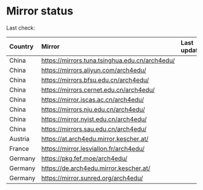 <script src="./time.js"></script>
# Mirror status
Last check: <script type="text/javascript">localize(1713003319.4384322);</script>

|Country|Mirror|Last update|
|:------|:-----|:----------|
|China|https://mirrors.tuna.tsinghua.edu.cn/arch4edu/|<script type="text/javascript">localize(1712989575);</script>|
|China|https://mirrors.aliyun.com/arch4edu/|<script type="text/javascript">localize(1712946677);</script>|
|China|https://mirrors.bfsu.edu.cn/arch4edu/|<script type="text/javascript">localize(1712946677);</script>|
|China|https://mirrors.cernet.edu.cn/arch4edu/|<script type="text/javascript">localize(1712946677);</script>|
|China|https://mirror.iscas.ac.cn/arch4edu/|<script type="text/javascript">localize(1712946677);</script>|
|China|https://mirrors.nju.edu.cn/arch4edu/|<script type="text/javascript">localize(1712946677);</script>|
|China|https://mirror.nyist.edu.cn/arch4edu/|<script type="text/javascript">localize(1712946677);</script>|
|China|https://mirrors.sau.edu.cn/arch4edu/|<script type="text/javascript">localize(1712989575);</script>|
|Austria|https://at.arch4edu.mirror.kescher.at/|<script type="text/javascript">localize(1712989575);</script>|
|France|https://mirror.lesviallon.fr/arch4edu/|<script type="text/javascript">localize(1712946677);</script>|
|Germany|https://pkg.fef.moe/arch4edu/|<script type="text/javascript">localize(1712989575);</script>|
|Germany|https://de.arch4edu.mirror.kescher.at/|<script type="text/javascript">localize(1712989575);</script>|
|Germany|https://mirror.sunred.org/arch4edu/|<script type="text/javascript">localize(1712989575);</script>|

<script src="./tablefilter/tablefilter.js"></script>
<script src="./table.js"></script>
